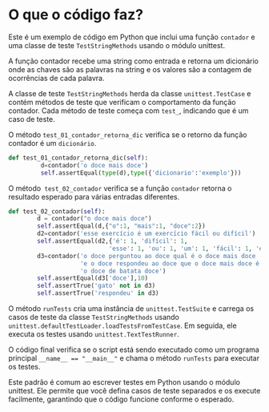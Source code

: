 # O que o código faz?

Este é um exemplo de código em Python que inclui uma função ``contador`` e uma classe de teste ``TestStringMethods`` usando o módulo unittest.

A função contador recebe uma string como entrada e retorna um dicionário onde as chaves são as palavras na string e os valores são a contagem de ocorrências de cada palavra.

A classe de teste ``TestStringMethods`` herda da classe ``unittest.TestCase`` e contém métodos de teste que verificam o comportamento da função contador. Cada método de teste começa com ``test_``, indicando que é um caso de teste.

O método ``test_01_contador_retorna_dic`` verifica se o retorno da função contador é um ``dicionário``.
```python
def test_01_contador_retorna_dic(self):
         d=contador('o doce mais doce')
         self.assertEqual(type(d),type({'dicionario':'exemplo'}))
```
O método`` test_02_contador`` verifica se a função ``contador`` retorna o resultado esperado para várias entradas diferentes.

```python
def test_02_contador(self):
        d = contador("o doce mais doce")
        self.assertEqual(d,{"o":1, "mais":1, "doce":2})
        d2=contador('esse exercício é um exercício fácil ou difícil')
        self.assertEqual(d2,{'é': 1, 'difícil': 1,
                            'esse': 1, 'ou': 1, 'um': 1, 'fácil': 1, 'exercício': 2})
        d3=contador('o doce perguntou ao doce qual é o doce mais doce '+
                    'e o doce respondeu ao doce que o doce mais doce é '+
                    'o doce de batata doce')
        self.assertEqual(d3['doce'],10)
        self.assertTrue('gato' not in d3)
        self.assertTrue('respondeu' in d3)
```
     
O método ``runTests`` cria uma instância de ``unittest.TestSuite`` e carrega os casos de teste da classe ``TestStringMethods`` usando ``unittest.defaultTestLoader.loadTestsFromTestCase``. Em seguida, ele executa os testes usando ``unittest.TextTestRunner``.

O código final verifica se o script está sendo executado como um programa principal ``__name__ == "__main__"`` e chama o método ``runTests`` para executar os testes.

Este padrão é comum ao escrever testes em Python usando o módulo unittest. Ele permite que você defina casos de teste separados e os execute facilmente, garantindo que o código funcione conforme o esperado.